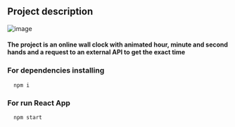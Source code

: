 ## Project description

![image](https://user-images.githubusercontent.com/72212727/202697287-c7a142ef-b2cd-489b-9190-23fa70bddf51.png)

#### The project is an online wall clock with animated hour, minute and second hands and a request to an external API to get the exact time

### For dependencies installing

```
  npm i
```

### For run React App

```
  npm start
```
